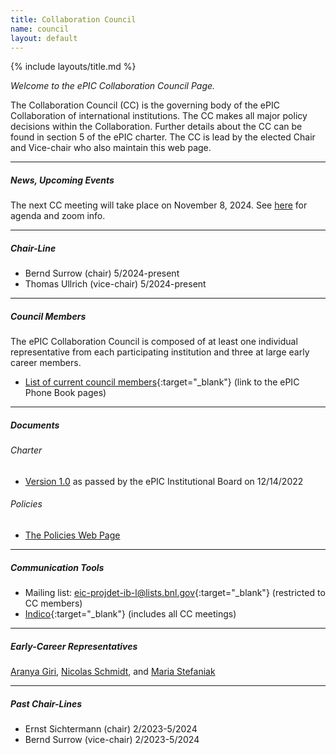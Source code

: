 ```yaml
---
title: Collaboration Council
name: council
layout: default
---
```


{% include layouts/title.md %}

*Welcome to the ePIC Collaboration Council Page.*

The Collaboration Council (CC) is the governing body of the ePIC Collaboration of international institutions. The CC makes all major policy decisions within the Collaboration. Further details about the CC can be found in section 5 of the ePIC charter. The CC is lead by the elected Chair and Vice-chair who also maintain this web page. 

<hr/>

##### News, Upcoming Events

The next CC meeting will take place on November 8, 2024. See [here](https://indico.bnl.gov/event/24841/) for agenda and zoom info.

---

##### Chair-Line

* Bernd Surrow (chair) 5/2024-present
* Thomas Ullrich (vice-chair) 5/2024-present

---

##### Council Members

The ePIC Collaboration Council is composed of at least one individual representative from each participating institution and three at
large early career members.
* [List of current council members](https://phonebook.sdcc.bnl.gov/ePIC/#/representatives){:target="_blank"} (link to the ePIC Phone Book pages)

---

##### Documents
###### Charter
*  [Version 1.0](https://zenodo.org/records/11584258) as passed by the ePIC Institutional Board on 12/14/2022 

###### Policies

* [The Policies Web Page](/collaboration/policies.html)

---

##### Communication Tools
* Mailing list: [eic-projdet-ib-l@lists.bnl.gov](https://lists.bnl.gov/mailman/listinfo/eic-projdet-ib-l){:target="_blank"} (restricted to CC members)
* [Indico](https://indico.bnl.gov/category/437/){:target="_blank"} (includes all CC meetings)

---

##### Early-Career Representatives

[Aranya Giri](mailto:aranyagiri230597@gmail.com), [Nicolas Schmidt](mailto:schmidtnv@ornl.gov), 
and [Maria Stefaniak](mailto:stefaniak.9@osu.edu)

---

##### Past Chair-Lines

<style>
table, td, th {
   border: none!important;
}
</style>

* Ernst Sichtermann (chair) 2/2023-5/2024
* Bernd Surrow (vice-chair) 2/2023-5/2024





